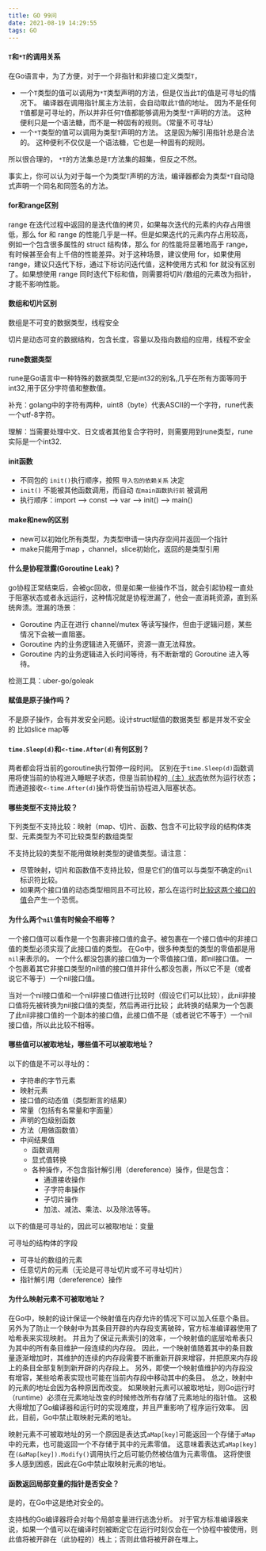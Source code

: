 ```yaml
---
title: GO 99问
date: 2021-08-19 14:29:55
tags: GO
---
```


#### `T`和`*T`的调用关系

在Go语言中，为了方便，对于一个非指针和非接口定义类型`T`，

- 一个`T`类型的值可以调用为`*T`类型声明的方法，但是仅当此`T`的值是可寻址的情况下。 编译器在调用指针属主方法前，会自动取此`T`值的地址。 因为不是任何`T`值都是可寻址的，所以并非任何`T`值都能够调用为类型`*T`声明的方法。 这种便利只是一个语法糖，而不是一种固有的规则。（常量不可寻址）
- 一个`*T`类型的值可以调用为类型`T`声明的方法。 这是因为解引用指针总是合法的。 这种便利不仅仅是一个语法糖，它也是一种固有的规则。

所以很合理的， `*T`的方法集总是`T`方法集的超集，但反之不然。

事实上，你可以认为对于每一个为类型`T`声明的方法，编译器都会为类型`*T`自动隐式声明一个同名和同签名的方法。

<!-- more -->

#### for和range区别

range 在迭代过程中返回的是迭代值的拷贝，如果每次迭代的元素的内存占用很低，那么 for 和 range 的性能几乎是一样。但是如果迭代的元素内存占用较高，例如一个包含很多属性的 struct 结构体，那么 for 的性能将显著地高于 range，有时候甚至会有上千倍的性能差异。对于这种场景，建议使用 for，如果使用 range，建议只迭代下标，通过下标访问迭代值，这种使用方式和 for 就没有区别了。如果想使用 range 同时迭代下标和值，则需要将切片/数组的元素改为指针，才能不影响性能。

#### 数组和切片区别

数组是不可变的数据类型，线程安全

切片是动态可变的数据结构，包含长度，容量以及指向数组的应用，线程不安全

#### rune数据类型

rune是Go语言中一种特殊的数据类型,它是int32的别名,几乎在所有方面等同于int32,用于区分字符值和整数值。

补充：golang中的字符有两种，uint8（byte）代表ASCII的一个字符，rune代表一个utf-8字符。

理解：当需要处理中文、日文或者其他复合字符时，则需要用到rune类型，rune实际是一个int32.

#### init函数

- 不同包的 `init()`执行顺序，按照 `导入包的依赖关系` 决定
- `init()` 不能被其他函数调用，而自动 `在main函数执行前` 被调用
- 执行顺序：import –> const –> var –> init() –> main()

#### make和new的区别

- new可以初始化所有类型，为类型申请一块内存空间并返回一个指针
- make只能用于map ，channel，slice初始化，返回的是类型引用

#### 什么是协程泄露(Goroutine Leak)？

go协程正常结束后，会被gc回收，但是如果一些操作不当，就会引起协程一直处于阻塞状态或者永远运行，这种情况就是协程泄漏了，他会一直消耗资源，直到系统奔溃。泄漏的场景：

- Goroutine 内正在进行 channel/mutex 等读写操作，但由于逻辑问题，某些情况下会被一直阻塞。
- Goroutine 内的业务逻辑进入死循环，资源一直无法释放。
- Goroutine 内的业务逻辑进入长时间等待，有不断新增的 Goroutine 进入等待。

检测工具：uber-go/goleak

#### 赋值是原子操作吗？

不是原子操作，会有并发安全问题。设计struct赋值的数据类型 都是并发不安全的 比如slice map等

#### `time.Sleep(d)`和`<-time.After(d)`有何区别？

两者都会将当前的goroutine执行暂停一段时间。 区别在于`time.Sleep(d)`函数调用将使当前的协程进入睡眠子状态，但是当前协程的[（主）状态](https://gfw.go101.org/article/control-flows-more.html#states-of-goroutine)依然为运行状态； 而通道接收`<-time.After(d)`操作将使当前协程进入阻塞状态。

#### 哪些类型不支持比较？

下列类型不支持比较：映射（map、切片、函数、包含不可比较字段的结构体类型、元素类型为不可比较类型的数组类型

不支持比较的类型不能用做映射类型的键值类型。请注意：

- 尽管映射，切片和函数值不支持比较，但是它们的值可以与类型不确定的`nil`标识符比较。
- 如果两个接口值的动态类型相同且不可比较，那么在运行时[比较这两个接口的值](https://gfw.go101.org/article/interface.html#comparison)会产生一个恐慌。

#### 为什么两个`nil`值有时候会不相等？

一个接口值可以看作是一个包裹非接口值的盒子。被包裹在一个接口值中的非接口值的类型必须实现了此接口值的类型。 在Go中，很多种类型的类型的零值都是用`nil`来表示的。 一个什么都没包裹的接口值为一个零值接口值，即nil接口值。 一个包裹着其它非接口类型的nil值的接口值并非什么都没包裹，所以它不是（或者说它不等于）一个nil接口值。

当对一个nil接口值和一个nil非接口值进行比较时（假设它们可以比较），此nil非接口值将先被转换为nil接口值的类型，然后再进行比较； 此转换的结果为一个包裹了此nil非接口值的一个副本的接口值，此接口值不是（或者说它不等于）一个nil接口值，所以此比较不相等。

#### 哪些值可以被取地址，哪些值不可以被取地址？

以下的值是不可以寻址的：

- 字符串的字节元素
- 映射元素
- 接口值的动态值（类型断言的结果）
- 常量（包括有名常量和字面量）
- 声明的包级别函数
- 方法（用做函数值）
- 中间结果值
  - 函数调用
  - 显式值转换
  - 各种操作，不包含指针解引用（dereference）操作，但是包含：
    - 通道接收操作
    - 子字符串操作
    - 子切片操作
    - 加法、减法、乘法、以及除法等等。

以下的值是可寻址的，因此可以被取地址：变量

可寻址的结构体的字段

- 可寻址的数组的元素
- 任意切片的元素（无论是可寻址切片或不可寻址切片）
- 指针解引用（dereference）操作

#### 为什么映射元素不可被取地址？

在Go中，映射的设计保证一个映射值在内存允许的情况下可以加入任意个条目。 另外为了防止一个映射中为其条目开辟的内存段支离破碎，官方标准编译器使用了哈希表来实现映射。 并且为了保证元素索引的效率，一个映射值的底层哈希表只为其中的所有条目维护一段连续的内存段。 因此，一个映射值随着其中的条目数量逐渐增加时，其维护的连续的内存段需要不断重新开辟来增容，并把原来内存段上的条目全部复制到新开辟的内存段上。 另外，即使一个映射值维护的内存段没有增容，某些哈希表实现也可能在当前内存段中移动其中的条目。 总之，映射中的元素的地址会因为各种原因而改变。 如果映射元素可以被取地址，则Go运行时（runtime）必须在元素地址改变的时候修改所有存储了元素地址的指针值。 这极大得增加了Go编译器和运行时的实现难度，并且严重影响了程序运行效率。 因此，目前，Go中禁止取映射元素的地址。

映射元素不可被取地址的另一个原因是表达式`aMap[key]`可能返回一个存储于`aMap`中的元素，也可能返回一个不存储于其中的元素零值。 这意味着表达式`aMap[key]`在`(&aMap[key]).Modify()`调用执行之后可能仍然被估值为元素零值。 这将使很多人感到困惑，因此在Go中禁止取映射元素的地址。

#### 函数返回局部变量的指针是否安全？

是的，在Go中这是绝对安全的。

支持栈的Go编译器将会对每个局部变量进行逃逸分析。 对于官方标准编译器来说，如果一个值可以在编译时刻被断定它在运行时刻仅会在一个协程中被使用，则此值将被开辟在（此协程的）栈上；否则此值将被开辟在堆上。
